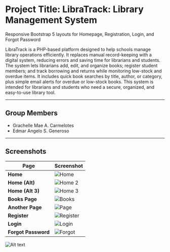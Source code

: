 # Project Title: LibraTrack: Library Management System  

Responsive Bootstrap 5 layouts for Homepage, Registration, Login, and Forgot Password  

LibraTrack is a PHP-based platform designed to help schools manage library operations efficiently. It replaces manual record-keeping with a digital system, reducing errors and saving time for librarians and students. The system lets librarians add, edit, and organize books; register student members; and track borrowing and returns while monitoring low-stock and overdue items. It includes quick book searches by title, author, or category, plus simple email alerts for overdue or low-stock books. This system is intended for librarians and students who need a secure, organized, and easy-to-use library tool.  

---

## Group Members
- Grachelle Mae A. Carmelotes  
- Edmar Angelo S. Generoso  

---

## Screenshots

| Page              | Screenshot |
|-------------------|------------|
| **Home**          | ![Home](assets/screenshots/index-1.png) |
| **Home (Alt)**    | ![Home 2](assets/screenshots/index-2.png) |
| **Home (Alt 3)**  | ![Home 3](assets/screenshots/index-3.png) |
| **Books Page**    | ![Books](assets/screenshots/index-4.png) |
| **Another Page**  | ![Page](assets/screenshots/index-5.png) |
| **Register**      | ![Register](assets/screenshots/register.png) |
| **Login**         | ![Login](assets/screenshots/login.png) |
| **Forgot Password** | ![Forgot](assets/screenshots/forgot-pass.png) |
![Alt text](https://user-images.githubusercontent.com/12345678/your-uploaded-image.png)

